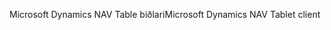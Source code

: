 <span data-ttu-id="b32b4-101">Microsoft Dynamics NAV Table biðlari</span><span class="sxs-lookup"><span data-stu-id="b32b4-101">Microsoft Dynamics NAV Tablet client</span></span>